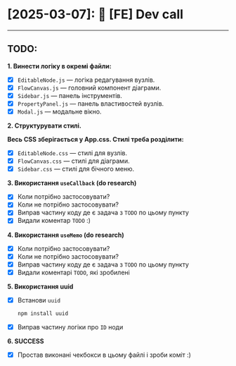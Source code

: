 # [2025-03-07]: 👾 [FE] Dev call

---

## TODO:

**1. Винести логіку в окремі файли:**

- [x] `EditableNode.js` — логіка редагування вузлів. <br>
- [x] `FlowCanvas.js` — головний компонент діаграми.
- [x] `Sidebar.js` — панель інструментів.
- [x] `PropertyPanel.js` — панель властивостей вузлів.
- [x] `Modal.js` — модальне вікно.

**2. Структурувати стилі.** <br>

**Весь CSS зберігається у App.css. Стилі треба розділити:**

- [x] `EditableNode.css` — стилі для вузлів.
- [x] `FlowCanvas.css` — стилі для діаграми.
- [x] `Sidebar.css` — стилі для бічного меню.

**3. Використання `useCallback` (do research)**

- [x] Коли потрібно застосовувати?
- [x] Коли не потрібно застосовувати?
- [x] Виправ частину коду де є задача з `TODO` по цьому пункту
- [x] Видали коментар `TODO` :)

**4. Використання `useMemo` (do research)**

- [x] Коли потрібно застосовувати?
- [x] Коли не потрібно застосовувати?
- [x] Виправ частину коду де є задача з `TODO` по цьому пункту
- [x] Видали коментарі `TODO`, які зробилені

**5. Використання uuid**

- [x] Встанови `uuid`
  ```bash 
  npm install uuid
  ```
- [x] Виправ частину логіки про `ID` ноди

**6. SUCCESS**

- [x] Простав виконані чекбокси в цьому файлі і зроби коміт :)
